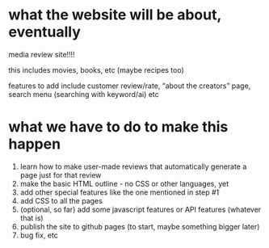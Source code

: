 # what the website will be about, eventually
media review site!!!!

this includes movies, books, etc (maybe recipes too)

features to add include customer review/rate, “about the creators” page, search menu (searching with keyword/ai) etc
# what we have to do to make this happen
1. learn how to make user-made reviews that automatically generate a page just for that review
2. make the basic HTML outline - no CSS or other languages, yet
3. add other special features like the one mentioned in step #1
4. add CSS to all the pages
5. (optional, so far) add some javascript features or API features (whatever that is)
6. publish the site to github pages (to start, maybe something bigger later)
7. bug fix, etc
